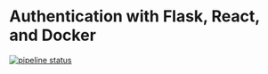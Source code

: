# Authentication with Flask, React, and Docker

[![pipeline status](https://gitlab.com/sirkells/flask-react/badges/master/pipeline.svg)](https://gitlab.com/sirkells/flask-react/commits/master)
